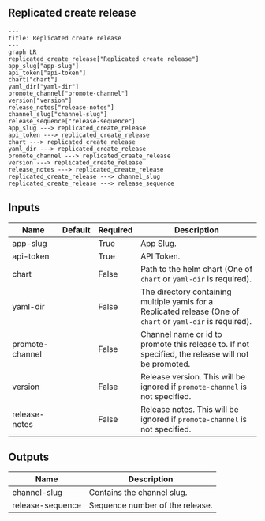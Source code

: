 ## Replicated create release

```mermaid
---
title: Replicated create release
---
graph LR
replicated_create_release["Replicated create release"]
app_slug["app-slug"]
api_token["api-token"]
chart["chart"]
yaml_dir["yaml-dir"]
promote_channel["promote-channel"]
version["version"]
release_notes["release-notes"]
channel_slug["channel-slug"]
release_sequence["release-sequence"]
app_slug ---> replicated_create_release
api_token ---> replicated_create_release
chart ---> replicated_create_release
yaml_dir ---> replicated_create_release
promote_channel ---> replicated_create_release
version ---> replicated_create_release
release_notes ---> replicated_create_release
replicated_create_release ---> channel_slug
replicated_create_release ---> release_sequence
```
## Inputs
| Name | Default | Required | Description |
| --- | --- | --- | --- |
| app-slug |  | True | App Slug. |
| api-token |  | True | API Token. |
| chart |  | False | Path to the helm chart (One of `chart` or `yaml-dir` is required). |
| yaml-dir |  | False | The directory containing multiple yamls for a Replicated release (One of `chart` or `yaml-dir` is required). |
| promote-channel |  | False | Channel name or id to promote this release to. If not specified, the release will not be promoted. |
| version |  | False | Release version. This will be ignored if `promote-channel` is not specified. |
| release-notes |  | False | Release notes. This will be ignored if `promote-channel` is not specified. |

## Outputs
| Name | Description |
| --- | --- |
| channel-slug | Contains the channel slug. |
| release-sequence | Sequence number of the release. |

